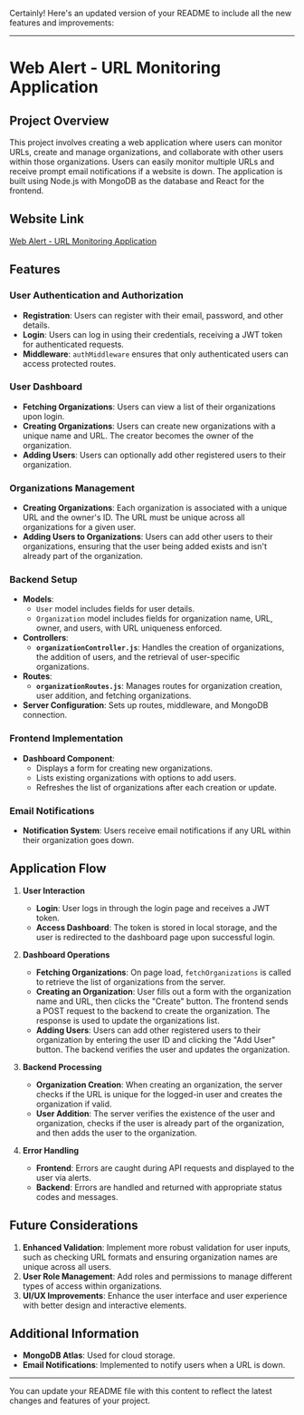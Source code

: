 Certainly! Here's an updated version of your README to include all the new features and improvements:

---

# Web Alert - URL Monitoring Application

## Project Overview

This project involves creating a web application where users can monitor URLs, create and manage organizations, and collaborate with other users within those organizations. Users can easily monitor multiple URLs and receive prompt email notifications if a website is down. The application is built using Node.js with MongoDB as the database and React for the frontend.

## Website Link
[Web Alert - URL Monitoring Application](https://web-alert-mern.vercel.app/)

## Features

### User Authentication and Authorization
- **Registration**: Users can register with their email, password, and other details.
- **Login**: Users can log in using their credentials, receiving a JWT token for authenticated requests.
- **Middleware**: `authMiddleware` ensures that only authenticated users can access protected routes.

### User Dashboard
- **Fetching Organizations**: Users can view a list of their organizations upon login.
- **Creating Organizations**: Users can create new organizations with a unique name and URL. The creator becomes the owner of the organization.
- **Adding Users**: Users can optionally add other registered users to their organization.

### Organizations Management
- **Creating Organizations**: Each organization is associated with a unique URL and the owner's ID. The URL must be unique across all organizations for a given user.
- **Adding Users to Organizations**: Users can add other users to their organizations, ensuring that the user being added exists and isn't already part of the organization.

### Backend Setup
- **Models**:
  - `User` model includes fields for user details.
  - `Organization` model includes fields for organization name, URL, owner, and users, with URL uniqueness enforced.
- **Controllers**:
  - **`organizationController.js`**: Handles the creation of organizations, the addition of users, and the retrieval of user-specific organizations.
- **Routes**:
  - **`organizationRoutes.js`**: Manages routes for organization creation, user addition, and fetching organizations.
- **Server Configuration**: Sets up routes, middleware, and MongoDB connection.

### Frontend Implementation
- **Dashboard Component**:
  - Displays a form for creating new organizations.
  - Lists existing organizations with options to add users.
  - Refreshes the list of organizations after each creation or update.

### Email Notifications
- **Notification System**: Users receive email notifications if any URL within their organization goes down.

## Application Flow

1. **User Interaction**
   - **Login**: User logs in through the login page and receives a JWT token.
   - **Access Dashboard**: The token is stored in local storage, and the user is redirected to the dashboard page upon successful login.

2. **Dashboard Operations**
   - **Fetching Organizations**: On page load, `fetchOrganizations` is called to retrieve the list of organizations from the server.
   - **Creating an Organization**: User fills out a form with the organization name and URL, then clicks the "Create" button. The frontend sends a POST request to the backend to create the organization. The response is used to update the organizations list.
   - **Adding Users**: Users can add other registered users to their organization by entering the user ID and clicking the "Add User" button. The backend verifies the user and updates the organization.

3. **Backend Processing**
   - **Organization Creation**: When creating an organization, the server checks if the URL is unique for the logged-in user and creates the organization if valid.
   - **User Addition**: The server verifies the existence of the user and organization, checks if the user is already part of the organization, and then adds the user to the organization.

4. **Error Handling**
   - **Frontend**: Errors are caught during API requests and displayed to the user via alerts.
   - **Backend**: Errors are handled and returned with appropriate status codes and messages.

## Future Considerations

1. **Enhanced Validation**: Implement more robust validation for user inputs, such as checking URL formats and ensuring organization names are unique across all users.
2. **User Role Management**: Add roles and permissions to manage different types of access within organizations.
3. **UI/UX Improvements**: Enhance the user interface and user experience with better design and interactive elements.

## Additional Information

- **MongoDB Atlas**: Used for cloud storage.
- **Email Notifications**: Implemented to notify users when a URL is down.



---

You can update your README file with this content to reflect the latest changes and features of your project.
